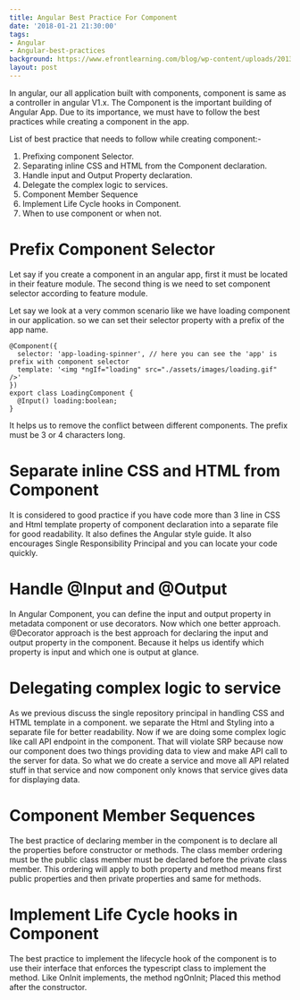 ```yaml
---
title: Angular Best Practice For Component
date: '2018-01-21 21:30:00'
tags:
- Angular
- Angular-best-practices
background: https://www.efrontlearning.com/blog/wp-content/uploads/2013/08/homepage-design-best-practices.jpg
layout: post
---
```


In angular, our all application built with components, component is same as a controller in angular V1.x. The Component is the important building of Angular App.  Due to its importance, we must have to follow the best practices while creating a component in the app.

List of best practice that needs to follow while creating component:-
1. Prefixing component Selector.
2. Separating inline CSS and HTML from the Component declaration.
3. Handle input and Output Property declaration.
4. Delegate the complex logic to services.
5. Component Member Sequence
6. Implement Life Cycle hooks in Component.
7. When to use component or when not.


# Prefix Component Selector
Let say if you create a component in an angular app, first it must be located in their feature module. The second thing is we need to set component selector according to feature module.

Let say we look at a very common scenario like we have loading component in our application. so we can set their selector property with a prefix of the app name.
```
@Component({
  selector: 'app-loading-spinner', // here you can see the 'app' is prefix with component selector
  template: '<img *ngIf="loading" src="./assets/images/loading.gif" />'
})
export class LoadingComponent {
  @Input() loading:boolean;
}
```
It helps us to remove the conflict between different components. The prefix must be 3 or 4 characters long.

# Separate inline CSS and HTML from Component
It is considered to good practice if you have code more than 3 line in CSS and Html template property of component declaration into a separate file for good readability. It also defines the Angular style guide.
It also encourages Single Responsibility Principal and you can locate your code quickly.

# Handle @Input and @Output 
In Angular Component, you can define the input and output property in metadata component or use decorators. Now which one better approach. @Decorator approach is the best approach for declaring the input and output property in the component. Because it helps us identify which property is input and which one is output at glance. 

# Delegating complex logic to service
As we previous discuss the single repository principal in handling CSS and HTML template in a component. we separate the Html and Styling into a separate file for better readability. Now if we are doing some complex logic like call API endpoint in the component. That will violate SRP because now our component does two things providing data to view and make API call to the server for data. So what we do create a service and move all API related stuff in that service and now component only knows that service gives data for displaying data.

# Component Member Sequences
The best practice of declaring member in the component is to declare all the properties before constructor or methods. The class member ordering must be the public class member must be declared before the private class member. This ordering will apply to both property and method means first public properties and then private properties and same for methods.

# Implement Life Cycle hooks in Component
The best practice to implement the lifecycle hook of the component is to use their interface that enforces the typescript class to implement the method. Like OnInit implements, the method ngOnInit; Placed this method after the constructor.